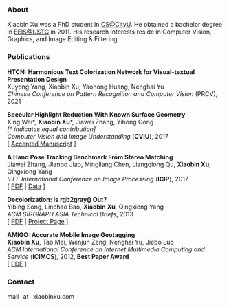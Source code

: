 ### About

Xiaobin Xu was a PhD student in [CS@CityU](http://www.cs.cityu.edu.hk/). He obtained a bachelor degree in [EEIS@USTC](http://eeis.ustc.edu.cn) in 2011. His research interests reside in Computer Vision, Graphics, and Image Editing & Filtering.


### Publications

**HTCN: Harmonious Text Colorization Network for Visual-textual Presentation Design**  
Xuyong Yang, Xiaobin Xu, Yaohong Huang, Nenghai Yu  
_Chinese Conference on Pattern Recognition and Computer Vision_ (PRCV), 2021

**Specular Highlight Reduction With Known Surface Geometry**  
Xing Wei\*, **Xiaobin Xu**\*, Jiawei Zhang, Yihong Gong  
_\[* indicates equal contribution\]_  
_Computer Vision and Image Understanding_ (**CVIU**), 2017  
\[ [Accepted Manuscript](http://www.sciencedirect.com/science/article/pii/S107731421730173X) \]

**A Hand Pose Tracking Benchmark From Stereo Matching**  
Jiawei Zhang, Jianbo Jiao, Mingliang Chen, Liangqiong Qu, **Xiaobin Xu**, Qingxiong Yang  
_IEEE International Conference on Image Processing_ (**ICIP**), 2017  
\[ [PDF](http://www.cs.cityu.edu.hk/~jianbjiao2/pdfs/icip.pdf) | [Data](https://sites.google.com/site/zhjw1988/) \]

**Decolorization: Is rgb2gray() Out?**  
Yibing Song, Linchao Bao, **Xiaobin Xu**, Qingxiong Yang  
_ACM SIGGRAPH ASIA Technical Briefs_, 2013  
\[ [PDF](http://www.cs.cityu.edu.hk/~yibisong/siga13tb/siga13tb_final.pdf) | [Project Page](http://www.cs.cityu.edu.hk/~yibisong/siga13tb/index.html) \]

**AMIGO: Accurate Mobile Image Geotagging**  
**Xiaobin Xu**, Tao Mei, Wenjun Zeng, Nenghai Yu, Jiebo Luo  
_ACM International Conference on Internet Multimedia Computing and Service_ (**ICIMCS**), 2012, **Best Paper Award**  
\[ [PDF](https://www.microsoft.com/en-us/research/wp-content/uploads/2016/02/icimcs12.53.camera.pdf) \]


### Contact
mail \_at\_ xiaobinxu.com
